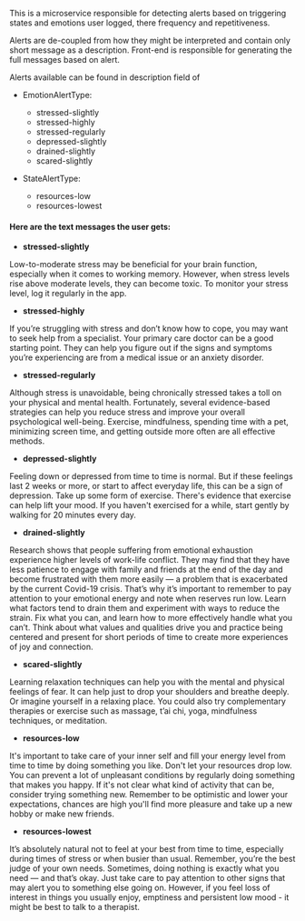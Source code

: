 This is a microservice responsible for detecting alerts based on triggering 
states and emotions user logged, there frequency and repetitiveness.

Alerts are de-coupled from how they might be interpreted and contain only 
short message as a description. Front-end is responsible for generating 
the full messages based on alert.

Alerts available can be found in description field of 
- EmotionAlertType:
  - stressed-slightly
  - stressed-highly
  - stressed-regularly
  - depressed-slightly
  - drained-slightly
  - scared-slightly


- StateAlertType: 
  - resources-low
  - resources-lowest
      
#### Here are the text messages the user gets:

- **stressed-slightly**

Low-to-moderate stress may be beneficial for your brain function, especially when it comes to working memory. However, when stress levels rise above moderate levels, they can become toxic. To monitor your stress level, log it regularly in the app.
- **stressed-highly**

If you’re struggling with stress and don’t know how to cope, you may want to seek help from a specialist. Your primary care doctor can be a good starting point. They can help you figure out if the signs and symptoms you’re experiencing are from a medical issue or an anxiety disorder.
- **stressed-regularly**

Although stress is unavoidable, being chronically stressed takes a toll on your physical and mental health. Fortunately, several evidence-based strategies can help you reduce stress and improve your overall psychological well-being. Exercise, mindfulness, spending time with a pet, minimizing screen time, and getting outside more often are all effective methods.
- **depressed-slightly**

Feeling down or depressed from time to time is normal. But if these feelings last 2 weeks or more, or start to affect everyday life, this can be a sign of depression. Take up some form of exercise. There's evidence that exercise can help lift your mood. If you haven't exercised for a while, start gently by walking for 20 minutes every day.
- **drained-slightly**

Research shows that people suffering from emotional exhaustion experience higher levels of work-life conflict. They may find that they have less patience to engage with family and friends at the end of the day and become frustrated with them more easily — a problem that is exacerbated by the current Covid-19 crisis. That’s why it’s important to remember to pay attention to your emotional energy and note when reserves run low. Learn what factors tend to drain them and experiment with ways to reduce the strain. Fix what you can, and learn how to more effectively handle what you can’t. Think about what values and qualities drive you and practice being centered and present for short periods of time to create more experiences of joy and connection.
- **scared-slightly**

Learning relaxation techniques can help you with the mental and physical feelings of fear. It can help just to drop your shoulders and breathe deeply. Or imagine yourself in a relaxing place. You could also try complementary therapies or exercise such as massage, t’ai chi, yoga, mindfulness techniques, or meditation.
- **resources-low**

It's important to take care of your inner self and fill your energy level from time to time by doing something you like. Don't let your resources drop low. You can prevent a lot of unpleasant conditions by regularly doing something that makes you happy. If it's not clear what kind of activity that can be, consider trying something new. Remember to be optimistic and lower your expectations, chances are high you'll find more pleasure and take up a new hobby or make new friends.

- **resources-lowest**

It’s absolutely natural not to feel at your best from time to time, especially during times of stress or when busier than usual. Remember, you’re the best judge of your own needs. Sometimes, doing nothing is exactly what you need — and that’s okay. Just take care to pay attention to other signs that may alert you to something else going on. However, if you feel loss of interest in things you usually enjoy, emptiness and persistent low mood - it might be best to talk to a therapist.
